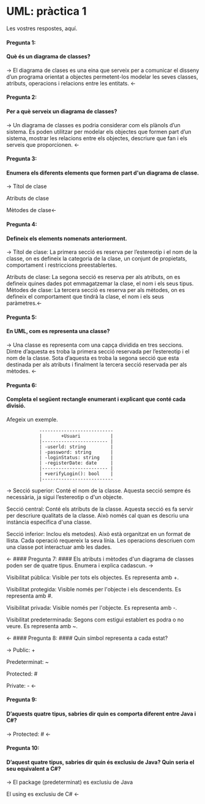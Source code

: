 # UML: pràctica 1

Les vostres respostes, aquí.


#### Pregunta 1:
#### Què és un diagrama de classes?
<p> → El diagrama de clases es una eina que serveix per a comunicar el disseny d’un programa orientat a objectes permetent-los modelar les seves classes, atributs, operacions i relacions entre les entitats. ← <p>


#### Pregunta 2:
#### Per a què serveix un diagrama de classes?
<p> → Un diagrama de classes es podria considerar com els plànols d’un sistema. Es poden utilitzar per modelar els objectes que formen part d’un sistema, mostrar les relacions entre els objectes, descriure que fan i els serveis que proporcionen.  ← <p>

#### Pregunta 3:
#### Enumera els diferents elements que formen part d'un diagrama de classe.
<p> → Títol de clase <p>
   <p>  Atributs de clase <p>
    <p> Mètodes de clase←  <p>

#### Pregunta 4:
#### Defineix els elements nomenats anteriorment.
<p> → Títol de clase: La primera secció es reserva per l’estereotip i el nom de la classe, on es defineix la categoria de la clase, un conjunt de propietats, comportament i restriccions preestablertes. <p>
<p> Atributs de clase: La segona secció es reserva per als atributs, on es defineix quines dades pot emmagatzemar la clase, el nom i els seus tipus.
Mètodes de clase: La tercera secció es reserva per als mètodes, on es defineix el  comportament que tindrà la clase, el nom i els seus paràmetres.← <p>

#### Pregunta 5:
#### En UML, com es representa una classe?
<p> → Una classe es representa com una capça dividida en tres seccions. Dintre d’aquesta es troba la primera secció reservada per l’estereotip i el nom de la classe. Sota d’aquesta es troba la segona secció que esta destinada per als atributs i finalment la tercera secció reservada per als mètodes. ← <p>

#### Pregunta 6:
#### Completa el següent rectangle enumerant i explicant que conté cada divisió. 
Afegeix un exemple.


                ---------------------------
                |       +Usuari           |
                |------------------------ |
                | -userld: string         |   
                | -password: string       |
                | -loginStatus: string    |
                | -registerDate: date     |
                |------------------------ |
                | +verifyLogin(): bool    |
                |--------------------------


<p> → Secció superior: Conté el nom de la classe. Aquesta secció sempre és necessària, ja sigui l’estereotip o d'un objecte. <p>
<p> Secció central: Conté els atributs de la classe. Aquesta secció es fa servir  per descriure qualitats de la classe. Això només cal quan es  descriu una instància específica d'una classe. <p>
<p> Secció inferior: Inclou els metodes). Això està organitzat en un format de llista. Cada operació requereix la seva línia. Les operacions descriuen com una classe pot interactuar amb les dades. <p>
 ← 
#### Pregunta 7:
#### Els atributs i mètodes d'un diagrama de classes poden ser de quatre tipus. Enumera i explica cadascun.
→  
<p> Visibilitat pública: Visible per tots els objectes. Es representa amb +. <p>
<p> Visibilitat protegida: Visible només per l'objecte i els descendents. Es representa amb #. <p>
<p> Visibilitat privada: Visible només per l'objecte. Es representa amb -. <p>
<p> Visibilitat predeterminada:  Segons com estigui establert es podra o no veure. Es representa amb ~. <p>
← 
#### Pregunta 8:
#### Quin símbol representa a cada estat?
<p> →  Public: + <p>
<p> Predeterminat:  ~ <p>
<p> Protected: # <p>
<p> Private: -    ←  <p>

#### Pregunta 9:
#### D’aquests quatre tipus, sabries dir quin es comporta diferent entre Java i C#?
<p> → Protected: #  ← <p>
 
#### Pregunta 10:
#### D’aquest quatre tipus, sabries dir quin és exclusiu de Java? Quin seria el seu equivalent a C#?
<p> → El package (predeterminat) es exclusiu de Java <p>
<p> El using es exclusiu de C# ← <p>
